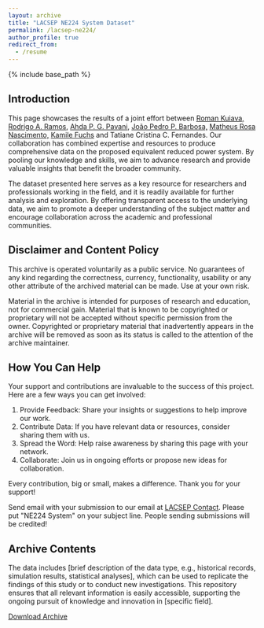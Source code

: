 ```yaml
---
layout: archive
title: "LACSEP NE224 System Dataset"
permalink: /lacsep-ne224/
author_profile: true
redirect_from:
  - /resume
---
```

{% include base_path %}

## Introduction

This page showcases the results of a joint effort between [Roman Kuiava,](https://www.linkedin.com/in/roman-kuiava-16884914a/) [Rodrigo A. Ramos,](https://www.linkedin.com/in/rodrigo-ramos-23130436/) [Ahda P. G. Pavani,](https://www.linkedin.com/in/ahda-pavani-80784331/) [João Pedro P. Barbosa,](https://www.linkedin.com/in/joaoppeters/) [Matheus Rosa Nascimento,](https://www.linkedin.com/in/matheus-rosa-4673341b9/) [Kamile Fuchs](https://www.linkedin.com/in/kamilefuchs) and Tatiane Cristina C. Fernandes. Our collaboration has combined expertise and resources to produce comprehensive data on the proposed equivalent reduced power system. By pooling our knowledge and skills, we aim to advance research and provide valuable insights that benefit the broader community.

The dataset presented here serves as a key resource for researchers and professionals working in the field, and it is readily available for further analysis and exploration. By offering transparent access to the underlying data, we aim to promote a deeper understanding of the subject matter and encourage collaboration across the academic and professional communities.

## Disclaimer and Content Policy

This archive is operated voluntarily as a public service. No guarantees of any kind regarding the correctness, currency, functionality, usability or any other attribute of the archived material can be made. Use at your own risk.

Material in the archive is intended for purposes of research and education, not for commercial gain. Material that is known to be copyrighted or proprietary will not be accepted without specific permission from the owner. Copyrighted or proprietary material that inadvertently appears in the archive will be removed as soon as its status is called to the attention of the archive maintainer.

## How You Can Help

Your support and contributions are invaluable to the success of this project. Here are a few ways you can get involved:

1. Provide Feedback: Share your insights or suggestions to help improve our work.
2. Contribute Data: If you have relevant data or resources, consider sharing them with us.
3. Spread the Word: Help raise awareness by sharing this page with your network.
4. Collaborate: Join us in ongoing efforts or propose new ideas for collaboration.

Every contribution, big or small, makes a difference. Thank you for your support!

Send email with your submission to our email at [LACSEP Contact](https://lacsep.github.io/lacsep-contact/). Please put "NE224 System" on your subject line. People sending submissions will be credited!

## Archive Contents

The data includes [brief description of the data type, e.g., historical records, simulation results, statistical analyses], which can be used to replicate the findings of this study or to conduct new investigations. This repository ensures that all relevant information is easily accessible, supporting the ongoing pursuit of knowledge and innovation in [specific field].

<a href="../images/lacsep-logo.png" 
   onclick="event.preventDefault(); 
            gtag('event', 'download', {
                'event_category': 'file',
                'event_label': 'lacsep-logo.png',
                'value': 1
            }); 
            var link = document.createElement('a');
            link.href = '../images/lacsep-logo.png';
            link.download = 'lacsep-logo.png';
            document.body.appendChild(link);
            link.click();
            document.body.removeChild(link);">
   Download Archive
</a>
